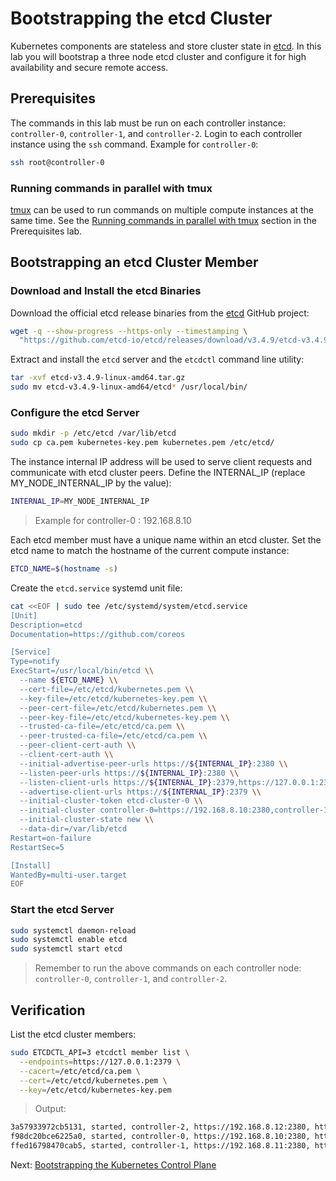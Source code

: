 # Bootstrapping the etcd Cluster

Kubernetes components are stateless and store cluster state in [etcd](https://github.com/etcd-io/etcd). In this lab you will bootstrap a three node etcd cluster and configure it for high availability and secure remote access.

## Prerequisites

The commands in this lab must be run on each controller instance: `controller-0`, `controller-1`, and `controller-2`. Login to each controller instance using the `ssh` command. Example for `controller-0`:

```bash
ssh root@controller-0
```

### Running commands in parallel with tmux

[tmux](https://github.com/tmux/tmux/wiki) can be used to run commands on multiple compute instances at the same time. See the [Running commands in parallel with tmux](01-prerequisites.md#running-commands-in-parallel-with-tmux) section in the Prerequisites lab.

## Bootstrapping an etcd Cluster Member

### Download and Install the etcd Binaries

Download the official etcd release binaries from the [etcd](https://github.com/etcd-io/etcd) GitHub project:

```bash
wget -q --show-progress --https-only --timestamping \
  "https://github.com/etcd-io/etcd/releases/download/v3.4.9/etcd-v3.4.9-linux-amd64.tar.gz"
```

Extract and install the `etcd` server and the `etcdctl` command line utility:

```bash
tar -xvf etcd-v3.4.9-linux-amd64.tar.gz
sudo mv etcd-v3.4.9-linux-amd64/etcd* /usr/local/bin/
```

### Configure the etcd Server

```bash
sudo mkdir -p /etc/etcd /var/lib/etcd
sudo cp ca.pem kubernetes-key.pem kubernetes.pem /etc/etcd/
```

The instance internal IP address will be used to serve client requests and communicate with etcd cluster peers. Define the INTERNAL_IP (replace MY_NODE_INTERNAL_IP by the value):

```bash
INTERNAL_IP=MY_NODE_INTERNAL_IP
```

> Example for controller-0 : 192.168.8.10

Each etcd member must have a unique name within an etcd cluster. Set the etcd name to match the hostname of the current compute instance:

```bash
ETCD_NAME=$(hostname -s)
```

Create the `etcd.service` systemd unit file:

```bash
cat <<EOF | sudo tee /etc/systemd/system/etcd.service
[Unit]
Description=etcd
Documentation=https://github.com/coreos

[Service]
Type=notify
ExecStart=/usr/local/bin/etcd \\
  --name ${ETCD_NAME} \\
  --cert-file=/etc/etcd/kubernetes.pem \\
  --key-file=/etc/etcd/kubernetes-key.pem \\
  --peer-cert-file=/etc/etcd/kubernetes.pem \\
  --peer-key-file=/etc/etcd/kubernetes-key.pem \\
  --trusted-ca-file=/etc/etcd/ca.pem \\
  --peer-trusted-ca-file=/etc/etcd/ca.pem \\
  --peer-client-cert-auth \\
  --client-cert-auth \\
  --initial-advertise-peer-urls https://${INTERNAL_IP}:2380 \\
  --listen-peer-urls https://${INTERNAL_IP}:2380 \\
  --listen-client-urls https://${INTERNAL_IP}:2379,https://127.0.0.1:2379 \\
  --advertise-client-urls https://${INTERNAL_IP}:2379 \\
  --initial-cluster-token etcd-cluster-0 \\
  --initial-cluster controller-0=https://192.168.8.10:2380,controller-1=https://192.168.8.11:2380,controller-2=https://192.168.8.12:2380 \\
  --initial-cluster-state new \\
  --data-dir=/var/lib/etcd
Restart=on-failure
RestartSec=5

[Install]
WantedBy=multi-user.target
EOF
```

### Start the etcd Server

```bash
sudo systemctl daemon-reload
sudo systemctl enable etcd
sudo systemctl start etcd
```

> Remember to run the above commands on each controller node: `controller-0`, `controller-1`, and `controller-2`.

## Verification

List the etcd cluster members:

```bash
sudo ETCDCTL_API=3 etcdctl member list \
  --endpoints=https://127.0.0.1:2379 \
  --cacert=/etc/etcd/ca.pem \
  --cert=/etc/etcd/kubernetes.pem \
  --key=/etc/etcd/kubernetes-key.pem
```

> Output:

```bash
3a57933972cb5131, started, controller-2, https://192.168.8.12:2380, https://192.168.8.12:2379
f98dc20bce6225a0, started, controller-0, https://192.168.8.10:2380, https://192.168.8.10:2379
ffed16798470cab5, started, controller-1, https://192.168.8.11:2380, https://192.168.8.11:2379
```

Next: [Bootstrapping the Kubernetes Control Plane](08-bootstrapping-kubernetes-controllers.md)
